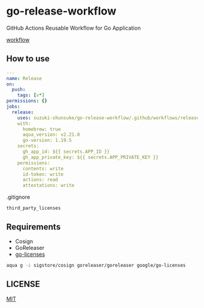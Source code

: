 # go-release-workflow

GitHub Actions Reusable Workflow for Go Application

[workflow](.github/workflows/release.yaml)

## How to use

```yaml
---
name: Release
on:
  push:
    tags: [v*]
permissions: {}
jobs:
  release:
    uses: suzuki-shunsuke/go-release-workflow/.github/workflows/release.yaml@d5b30f148d2f6fb207c58aee61fab4d3a3021421 # v0.4.5
    with:
      homebrew: true
      aqua_version: v2.21.0
      go-version: 1.19.5
    secrets:
      gh_app_id: ${{ secrets.APP_ID }}
      gh_app_private_key: ${{ secrets.APP_PRIVATE_KEY }}
    permissions:
      contents: write
      id-token: write
      actions: read
      attestations: write
```

.gitignore

```
third_party_licenses
```

## Requirements

- Cosign
- GoReleaser
- [go-licenses](https://github.com/google/go-licenses)

```sh
aqua g -i sigstore/cosign goreleaser/goreleaser google/go-licenses
```

## LICENSE

[MIT](LICENSE)
